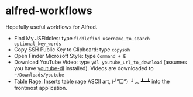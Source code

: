 # alfred-workflows

Hopefully useful workflows for Alfred.

* Find My JSFiddles: type `fiddlefind username_to_search optional_key_words`
* Copy SSH Public Key to Clipboard: type `copyssh`
* Open Finder Microsoft Style: type `Command + E`
* Download YouTube Video: type `ydl youtube_url_to_download` (assumes you have [youtube-dl](https://rg3.github.io/youtube-dl) installed). Videos are downloaded to `~/Downloads/youtube`
* Table Rage: Inserts table rage ASCII art, (╯°□°）╯︵ ┻━┻ into the frontmost application.